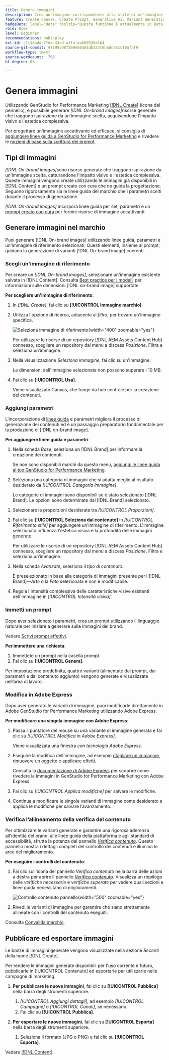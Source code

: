 ```yaml
---
title: Genera immagini
description: Crea un'immagine corrispondente allo stile di un'immagine di riferimento in Adobe [!DNL GenStudio] for Performance Marketing.
feature: Create Canvas, Create Prompt, Generative AI, Variant Generation, Content Generation
badgeBeta: label="Beta" tooltip="Questa funzione è attualmente in Beta, quindi alcune funzionalità potrebbero essere limitate o soggette a modifiche."
role: User
level: Beginner
recommendations: noDisplay
exl-id: c1118ada-7fee-43cd-aff4-eab69539afb4
source-git-commit: 47195c08f500e50a01db127c6badc461c10afaf9
workflow-type: tm+mt
source-wordcount: '795'
ht-degree: 0%

---
```


# Genera immagini

Utilizzando GenStudio for Performance Marketing [[!DNL Create]](/help/user-guide/create/overview.md) (icona del pennello), è possibile generare _[!DNL On-brand images]_&#x200B;risorse generate che traggono ispirazione da un&#39;immagine scelta, acquisendone l&#39;impatto visivo e l&#39;estetica complessiva.<!-- [two types of images](#image-types) using GenStudio for Performance Marketing [[!DNL Create]](/help/user-guide/create/overview.md) (paintbrush icon)—_[!DNL On-brand images]_ and _[!DNL Similar images]_. -->

Per progettare un&#39;immagine accattivante ed efficace, si consiglia di [aggiungere linee guida a GenStudio for Performance Marketing](/help/user-guide/guidelines/add-guidelines.md) e rivedere le [nozioni di base sulla scrittura dei prompt](/help/user-guide/effective-prompts.md).

## Tipi di immagini

_[!DNL On-brand images]_&#x200B;sono risorse generate che traggono ispirazione da un&#39;immagine scelta, catturandone l&#39;impatto visivo e l&#39;estetica complessiva. Queste immagini vengono create utilizzando le immagini già disponibili in [!DNL Content] e un prompt creato con cura che ne guida la progettazione. Seguono rigorosamente sia le linee guida del marchio che i parametri scelti durante il processo di generazione.

_[!DNL On-brand images]_<!-- and _[!DNL Similar images]_ --> incorpora linee guida per set, parametri e un [prompt creato con cura](/help/user-guide/effective-prompts.md) per fornire risorse di immagine accattivanti.

<!-- * _[!DNL Similar images]_—Image assets created with strong similarity to an existing selected image available in [!DNL Content]. When generating similar images, GenStudio for Performance Marketing redesigns the selected image, giving slight variations on the content to provide variety and nuance. -->

## Generare immagini nel marchio

Puoi generare [!DNL On-brand images] utilizzando linee guida, parametri e un&#39;immagine di riferimento selezionati. Questi elementi, insieme al prompt, guidano la generazione di varianti [!DNL On-brand image] coerenti.

### Scegli un&#39;immagine di riferimento

Per creare un _[!DNL On-brand images]_, selezionare un&#39;immagine esistente salvata in [!DNL Content]. Consulta [Best practice per i modelli](/help/user-guide/content/best-practices-for-templates.md#follow-channel-specific-template-guidelines) per informazioni sulle dimensioni [!DNL on-brand image] supportate.

**Per scegliere un&#39;immagine di riferimento**:

1. In _[!DNL Create]_, fai clic su **[!UICONTROL Immagine marchio]**.
1. Utilizza l&#39;opzione di ricerca, adiacente al _filtro_, per trovare un&#39;immagine specifica.

   ![Seleziona immagine di riferimento](/help/assets/select-img.png){width="400" zoomable="yes"}

   Per utilizzare le risorse di un repository [!DNL AEM Assets Content Hub] connesso, scegliere un repository dal menu a discesa _Posizione_. Filtra e seleziona un’immagine.

1. Nella visualizzazione _Seleziona immagine_, fai clic su un&#39;immagine.

   Le dimensioni dell&#39;immagine selezionata non possono superare i 10 MB.

1. Fai clic su **[!UICONTROL Usa]**.

   Viene visualizzato Canvas, che funge da hub centrale per la creazione dei contenuti.

### Aggiungi parametri

L&#39;incorporazione di [linee guida](/help/user-guide/guidelines/overview.md) e parametri migliora il processo di generazione dei contenuti ed è un passaggio preparatorio fondamentale per la produzione di [!DNL on-brand image].

**Per aggiungere linee guida e parametri**:

1. Nella scheda _Base_, seleziona un [!DNL Brand] per informare la creazione dei contenuti.

   Se non sono disponibili marchi da questo menu, [aggiungi le linee guida al tuo GenStudio for Performance Marketing](/help/user-guide/guidelines/add-guidelines.md).

1. Seleziona una categoria di immagini che si adatta meglio al risultato desiderato da _[!UICONTROL Categoria immagine]_.

   Le categorie di immagini sono disponibili se è stato selezionato [!DNL Brand]. Le opzioni sono determinate dal [!DNL Brand] selezionato.

<!-- 1. _(Optional)_ Select a custom model from _[!UICONTROL Model]_.

   Models are available if you access to [custom models in Firefly](https://adobedx.slack.com/archives/CMF1JGMLY/p1743534402774569). The _Models_ list will be blank if you do not have access. -->

1. Selezionare le proporzioni desiderate tra _[!UICONTROL Proporzioni]_.
1. Fai clic su **[!UICONTROL Seleziona dal contenuto]** in _[!UICONTROL Riferimento stile]_ per aggiungere un&#39;immagine di riferimento. L&#39;immagine selezionata influenza l&#39;estetica visiva e la profondità delle immagini generate.

   Per utilizzare le risorse di un repository [!DNL AEM Assets Content Hub] connesso, scegliere un repository dal menu a discesa _Posizione_. Filtra e seleziona un’immagine.

1. Nella scheda _Avanzate_, seleziona il _tipo di contenuto_.

   È preselezionato in base alla categoria di immagini presente per l&#39;[!DNL Brand]—_Arte_ o la _Foto_ selezionata e non è modificabile.

1. Regola l&#39;intensità complessiva delle caratteristiche visive esistenti dell&#39;immagine in _[!UICONTROL Intensità visiva]_.

### Immetti un prompt

Dopo aver selezionato i parametri, crea un prompt utilizzando il linguaggio naturale per iniziare a generare sulle immagini del brand.

Vedere [Scrivi prompt effettivi](/help/user-guide/effective-prompts.md).

**Per immettere una richiesta**:

1. Immettete un prompt nella casella prompt.
1. Fai clic su **[!UICONTROL Genera]**.

Per impostazione predefinita, quattro varianti (alimentate dal prompt, dai parametri e dal contenuto aggiunto) vengono generate e visualizzate nell’area di lavoro.

### Modifica in Adobe Express

Dopo aver generato le varianti di immagine, puoi modificarle direttamente in Adobe GenStudio for Performance Marketing utilizzando Adobe Express.

**Per modificare una singola immagine con Adobe Express**:

1. Passa il puntatore del mouse su una variante di immagine generata e fai clic su _[!UICONTROL Modifica in Adobe Express]_.

   Viene visualizzata una finestra _con tecnologia Adobe Express_.

1. Eseguire la modifica dell&#39;immagine, ad esempio [ritagliare un&#39;immagine](https://helpx.adobe.com/express/create-and-edit-images/edit-images/crop-images.html), [rimuovere un oggetto](https://helpx.adobe.com/express/create-and-edit-images/create-and-modify-with-generative-ai/remove-objects-generative-fill.html) e applicare effetti.

   Consulta la [documentazione di Adobe Express](https://helpx.adobe.com/express/user-guide.html) per scoprire come rivedere le immagini in GenStudio for Performance Marketing con Adobe Express.

1. Fai clic su _[!UICONTROL Applica modifiche]_ per salvare le modifiche.
1. Continua a modificare le singole varianti di immagine come desiderato e applica le modifiche per salvare l’avanzamento.

### Verifica l’allineamento della verifica del contenuto

Per ottimizzare le varianti generate e garantire una rigorosa aderenza all&#39;identità del brand, alle linee guida della piattaforma e agli standard di accessibilità, sfrutta la potenza del pannello [_Verifica contenuto_](/help/user-guide/guidelines/brand-validation.md#content-check-panel). Questo pannello mostra i dettagli completi del controllo dei contenuti e illumina le aree del miglioramento.

**Per eseguire i controlli del contenuto**:

1. Fai clic sull&#39;icona del pannello _Verifica contenuto_ nella barra delle azioni a destra per aprire il pannello [_Verifica contenuto_](/help/user-guide/guidelines/brand-validation.md#content-check-panel). Visualizza un riepilogo delle *verifiche necessarie* e *verifiche superate* per vedere quali sezioni e linee guida necessitano di miglioramenti.

   ![_Controllo contenuto_ pannello](/help/assets/content-check-img.png){width="500" zoomable="yes"}

1. Rivedi le varianti di immagine per garantire che siano strettamente allineate con i controlli del contenuto eseguiti.

Consulta [Convalida marchio](/help/user-guide/guidelines/brand-validation.md).

<!-- ## Generate Similar images

You can quickly generate images similar to a selected image within [!DNL Content] from the [!DNL Create] home.

**To create _[!DNL Similar images]_**:

1. In _[!DNL Create]_, click **[!UICONTROL Similar images]**.
1. Use the search option, adjacent to _Filter_, to find a specific image.

   To use assets from a connected [!DNL AEM Assets Content Hub] repository, choose a repository from the _Location_ drop-down menu. Filter and select one image.

1. In the _Select image_ view, click on an image.
1. Click **[!UICONTROL Use]**.

   The Canvas, which serves as the central hub for content creation, is displayed. Four image variations similar to the original selected image appear.

   ![Generate similar images](/help/assets/generate-similar.png){width="400" zoomable="yes"} -->

## Pubblicare ed esportare immagini

Le bozze di immagini generate vengono visualizzate nella sezione _Recenti_ della home [!DNL Create].

Per rendere le immagini generate disponibili per l&#39;uso corrente e futuro, pubblicarle in [!UICONTROL Contenuto] ed esportarle per utilizzarle nelle campagne di marketing.

1. **Per pubblicare le nuove immagini**, fai clic su **[!UICONTROL Pubblica]** nella barra degli strumenti superiore.
   1. _[!UICONTROL Aggiungi dettagli]_, ad esempio _[!UICONTROL Campagne]_ o _[!UICONTROL Canali]_, se necessario.
   1. Fai clic su **[!UICONTROL Pubblica]**.

1. **Per esportare le nuove immagini**, fai clic su **[!UICONTROL Esporta]** nella barra degli strumenti superiore.
   1. Seleziona il formato (JPG o PNG) e fai clic su **[!UICONTROL Esporta]**.

Vedere [[!DNL Content]](/help/user-guide/content/overview.md#search-and-find-approved-content).
